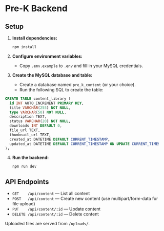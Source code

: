 # Pre-K Backend

## Setup

1. **Install dependencies:**
   ```bash
   npm install
   ```

2. **Configure environment variables:**
   - Copy `.env.example` to `.env` and fill in your MySQL credentials.

3. **Create the MySQL database and table:**
   - Create a database named `pre_k_content` (or your choice).
   - Run the following SQL to create the table:

```sql
CREATE TABLE content_library (
  id INT AUTO_INCREMENT PRIMARY KEY,
  title VARCHAR(255) NOT NULL,
  type VARCHAR(50) NOT NULL,
  description TEXT,
  status VARCHAR(20) NOT NULL,
  downloads INT DEFAULT 0,
  file_url TEXT,
  thumbnail_url TEXT,
  created_at DATETIME DEFAULT CURRENT_TIMESTAMP,
  updated_at DATETIME DEFAULT CURRENT_TIMESTAMP ON UPDATE CURRENT_TIMESTAMP
);
```

4. **Run the backend:**
   ```bash
   npm run dev
   ```

## API Endpoints
- `GET    /api/content`         — List all content
- `POST   /api/content`         — Create new content (use multipart/form-data for file upload)
- `PUT    /api/content/:id`     — Update content
- `DELETE /api/content/:id`     — Delete content

Uploaded files are served from `/uploads/`. 